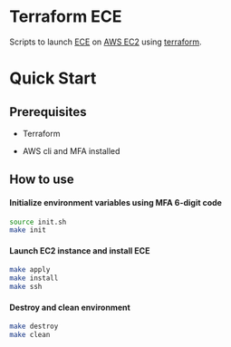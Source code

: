 Terraform ECE
===========
Scripts to launch [ECE](https://www.elastic.co/products/ece) on [AWS EC2](https://aws.amazon.com/ec2/) using [terraform](https://www.terraform.io/).

Quick Start
===========

Prerequisites
-----------
* Terraform

* AWS cli and MFA installed


How to use
--------

#### Initialize environment variables using MFA 6-digit code

``` bash
source init.sh 
make init
```

#### Launch EC2 instance and install ECE

``` bash
make apply
make install
make ssh
```

#### Destroy and clean environment

``` bash
make destroy
make clean
```